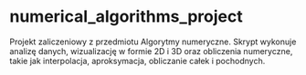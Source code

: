 # numerical_algorithms_project
Projekt zaliczeniowy z przedmiotu Algorytmy numeryczne. Skrypt wykonuje analizę danych, wizualizację w formie 2D i 3D oraz obliczenia numeryczne, takie jak interpolacja, aproksymacja, obliczanie całek i pochodnych.
